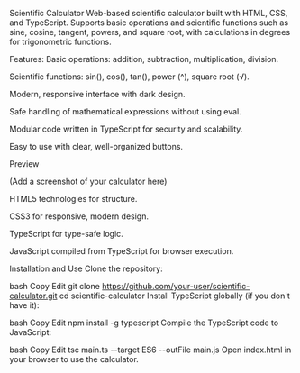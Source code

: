 Scientific Calculator Web-based scientific calculator built with HTML, CSS, and TypeScript. Supports basic operations and scientific functions such as sine, cosine, tangent, powers, and square root, with calculations in degrees for trigonometric functions.

Features: Basic operations: addition, subtraction, multiplication, division.

Scientific functions: sin(), cos(), tan(), power (^), square root (√).

Modern, responsive interface with dark design.

Safe handling of mathematical expressions without using eval.

Modular code written in TypeScript for security and scalability.

Easy to use with clear, well-organized buttons.

Preview

(Add a screenshot of your calculator here)

HTML5 technologies for structure.

CSS3 for responsive, modern design.

TypeScript for type-safe logic.

JavaScript compiled from TypeScript for browser execution.

Installation and Use Clone the repository:

bash Copy Edit git clone https://github.com/your-user/scientific-calculator.git cd scientific-calculator Install TypeScript globally (if you don't have it):

bash Copy Edit npm install -g typescript Compile the TypeScript code to JavaScript:

bash Copy Edit tsc main.ts --target ES6 --outFile main.js Open index.html in your browser to use the calculator.
